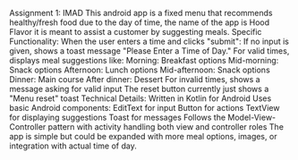 Assignment 1: IMAD 
This android app is a fixed menu that recommends healthy/fresh food due to the day of time, the name of the app is Hood Flavor it is meant to assist a customer by suggesting meals.
Specific Functionality:
When the user enters a time and clicks "submit":
If no input is given, shows a toast message "Please Enter a Time of Day."
For valid times, displays meal suggestions like:
Morning: Breakfast options
Mid-morning: Snack options
Afternoon: Lunch options
Mid-afternoon: Snack options
Dinner: Main course
After dinner: Dessert
For invalid times, shows a message asking for valid input
The reset button currently just shows a "Menu reset" toast
Technical Details:
Written in Kotlin for Android
Uses basic Android components:
EditText for input
Button for actions
TextView for displaying suggestions
Toast for messages
Follows the Model-View-Controller pattern with activity handling both view and controller roles
The app is simple but could be expanded with more meal options, images, or integration with actual time of day.

